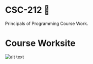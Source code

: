 # CSC-212 💾
Principals of Programming Course Work.

# Course Worksite
![alt text](https://i.imgur.com/EjRmtyi.png)
